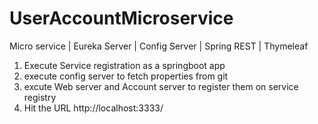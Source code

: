 # UserAccountMicroservice
Micro service | Eureka Server | Config Server | Spring REST | Thymeleaf

1. Execute Service registration as a springboot app
2. execute config server to fetch properties from git
3. excute Web server and Account server to register them on service registry
4. Hit the URL http://localhost:3333/ 
